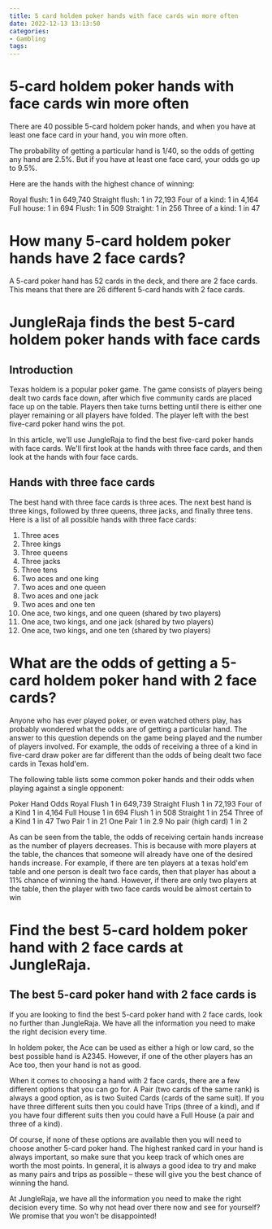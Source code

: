 ```yaml
---
title: 5 card holdem poker hands with face cards win more often
date: 2022-12-13 13:13:50
categories:
- Gambling
tags:
---
```



#  5-card holdem poker hands with face cards win more often

There are 40 possible 5-card holdem poker hands, and when you have at least one face card in your hand, you win more often.

The probability of getting a particular hand is 1/40, so the odds of getting any hand are 2.5%. But if you have at least one face card, your odds go up to 9.5%.

Here are the hands with the highest chance of winning:

Royal flush: 1 in 649,740
Straight flush: 1 in 72,193
Four of a kind: 1 in 4,164
Full house: 1 in 694
Flush: 1 in 509
Straight: 1 in 256
Three of a kind: 1 in 47

#  How many 5-card holdem poker hands have 2 face cards?

A 5-card poker hand has 52 cards in the deck, and there are 2 face cards. This means that there are 26 different 5-card hands with 2 face cards.

#  JungleRaja finds the best 5-card holdem poker hands with face cards

## Introduction

Texas holdem is a popular poker game. The game consists of players being dealt two cards face down, after which five community cards are placed face up on the table. Players then take turns betting until there is either one player remaining or all players have folded. The player left with the best five-card poker hand wins the pot.

In this article, we'll use JungleRaja to find the best five-card poker hands with face cards. We'll first look at the hands with three face cards, and then look at the hands with four face cards.

## Hands with three face cards

The best hand with three face cards is three aces. The next best hand is three kings, followed by three queens, three jacks, and finally three tens. Here is a list of all possible hands with three face cards:

1) Three aces 
2) Three kings 
3) Three queens 
4) Three jacks 
5) Three tens  
6) Two aces and one king 
7) Two aces and one queen 
8) Two aces and one jack 
9) Two aces and one ten 
10) One ace, two kings, and one queen  (shared by two players) 
11) One ace, two kings, and one jack (shared by two players) 
12) One ace, two kings, and one ten (shared by two players)

#  What are the odds of getting a 5-card holdem poker hand with 2 face cards?

Anyone who has ever played poker, or even watched others play, has probably wondered what the odds are of getting a particular hand. The answer to this question depends on the game being played and the number of players involved. For example, the odds of receiving a three of a kind in five-card draw poker are far different than the odds of being dealt two face cards in Texas hold'em.

The following table lists some common poker hands and their odds when playing against a single opponent:

Poker Hand Odds Royal Flush 1 in 649,739 Straight Flush 1 in 72,193 Four of a Kind 1 in 4,164 Full House 1 in 694 Flush 1 in 508 Straight 1 in 254 Three of a Kind 1 in 47 Two Pair 1 in 21 One Pair 1 in 2.9 No pair (high card) 1 in 2

As can be seen from the table, the odds of receiving certain hands increase as the number of players decreases. This is because with more players at the table, the chances that someone will already have one of the desired hands increase. For example, if there are ten players at a texas hold'em table and one person is dealt two face cards, then that player has about a 11% chance of winning the hand. However, if there are only two players at the table, then the player with two face cards would be almost certain to win

#  Find the best 5-card holdem poker hand with 2 face cards at JungleRaja.

## The best 5-card poker hand with 2 face cards is

If you are looking to find the best 5-card poker hand with 2 face cards, look no further than JungleRaja. We have all the information you need to make the right decision every time.

In holdem poker, the Ace can be used as either a high or low card, so the best possible hand is A2345. However, if one of the other players has an Ace too, then your hand is not as good.

When it comes to choosing a hand with 2 face cards, there are a few different options that you can go for. A Pair (two cards of the same rank) is always a good option, as is two Suited Cards (cards of the same suit). If you have three different suits then you could have Trips (three of a kind), and if you have four different suits then you could have a Full House (a pair and three of a kind).

Of course, if none of these options are available then you will need to choose another 5-card poker hand. The highest ranked card in your hand is always important, so make sure that you keep track of which ones are worth the most points. In general, it is always a good idea to try and make as many pairs and trips as possible – these will give you the best chance of winning the hand.

At JungleRaja, we have all the information you need to make the right decision every time. So why not head over there now and see for yourself? We promise that you won’t be disappointed!